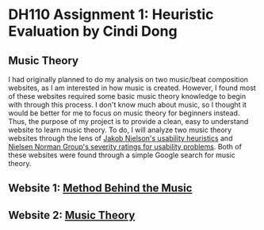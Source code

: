 # DH110 Assignment 1: Heuristic Evaluation by Cindi Dong
## Music Theory
I had originally planned to do my analysis on two music/beat composition websites, as I am interested in how music is created. However, I found most of these websites required some basic music theory knowledge to begin with through this process. I don't know much about music, so I thought it would be better for me to focus on music theory for beginners instead. Thus, the purpose of my project is to provide a clean, easy to understand website to learn music theory. To do, I will analyze two music theory websites through the lens of [Jakob Nielson's usability heuristics](https://www.nngroup.com/articles/ten-usability-heuristics/) and [Nielsen Norman Group's severity ratings for usability problems](https://www.nngroup.com/articles/how-to-rate-the-severity-of-usability-problems/). Both of these websites were found through a simple Google search for music theory.
## Website 1: [Method Behind the Music](https://method-behind-the-music.com/)
## Website 2: [Music Theory](https://www.musictheory.net/)
